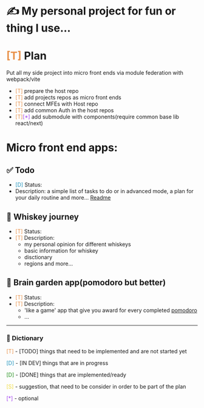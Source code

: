 # ✍️ My personal project for fun or thing I use...

# <span style="color:#e9924b;">[T]</span> Plan 

Put all my side project into micro front ends via module federation with webpack/vite
 - <span style="color:#e9924b;">[T]</span> prepare the host repo
 - <span style="color:#e9924b;">[T]</span> add projects repos as micro front ends
 - <span style="color:#e9924b;">[T]</span> connect MFEs with Host repo
 - <span style="color:#e9924b;">[T]</span> add common Auth in the host repos
 - <span style="color:#e9924b;">[T]</span><span style="color:#A243F0;">[*]</span> add submodule with components(require common base lib react/next)

# Micro front end apps:

## ✅ Todo
- <span style="color:#2596be;">[D]</span> Status: 
- Description: 
  a simple list of tasks to do or in advanced mode, a plan for your daily routine and more...
[Readme](./src/LeTodo/README.md)

## 🥃 Whiskey journey
- <span style="color:#e9924b;">[T]</span> Status: 
- <span style="color:#e9924b;">[T]</span> Description: 
  - my personal opinion for different whiskeys
  - basic information for whiskey
  - disctionary
  - regions and more...

## 🌱 Brain garden app(pomodoro but better)
- <span style="color:#e9924b;">[T]</span> Status:
- <span style="color:#e9924b;">[T]</span> Description:
  - 'like a game' app that give you award for every completed [pomodoro](https://pomofocus.io/)
  - ...
---

### 📑 Dictionary

<span style="color:#e9924b;">[T]</span> - [TODO] things that need to be implemented and are not started yet

<span style="color:#2596be;">[D]</span> - [IN DEV] things that are in progress

<span style="color:#2B9425;">[D]</span> - [DONE] things that are implemented/ready

<span style="color:#F0DC43;">[S]</span> - suggestion, that need to be consider in order to be part of the plan

<span style="color:#A243F0;">[*]</span> - optional
